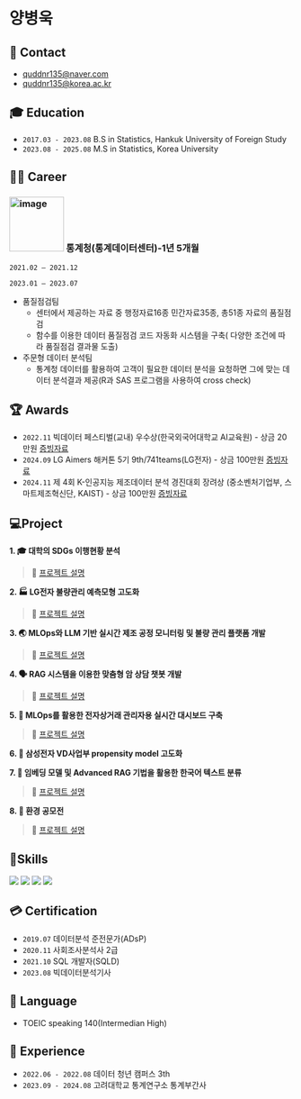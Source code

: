 # 양병욱



## :e-mail: Contact
- quddnr135@naver.com
- quddnr135@korea.ac.kr

##  :mortar_board: Education
- `2017.03 - 2023.08` B.S in Statistics, Hankuk University of Foreign Study
- `2023.08 - 2025.08` M.S in Statistics, Korea University

## :man_office_worker: Career
### <img width="97" alt="image" src="https://github.com/user-attachments/assets/4cb296a1-c290-4cb8-9153-c59d1149abf6" />  통계청(통계데이터센터)-1년 5개월
`2021.02 – 2021.12` 

`2023.01 – 2023.07` 

- 품질점검팀
    - 센터에서 제공하는 자료 중 행정자료16종 민간자료35종, 총51종 자료의 품질점검
    - 함수를 이용한 데이터 품질점검 코드 자동화 시스템을 구축( 다양한 조건에 따라 품질점검 결과물 도출)
- 주문형 데이터 분석팀
    - 통계청 데이터를 활용하여 고객이 필요한 데이터 분석을 요청하면 그에 맞는 데이터 분석결과 제공(R과 SAS 프로그램을 사용하여 cross check)
    
  
## :trophy: Awards
- `2022.11` 빅데이터 페스티벌(교내) 우수상(한국외국어대학교 AI교육원) - 상금 20만원 [증빙자료](https://drive.google.com/file/d/1lsLq_4Shlz1WQ0xFmW3392wURvrFiNxv/view)  
- `2024.09` LG Aimers 해커톤 5기 9th/741teams(LG전자) - 상금 100만원 [증빙자료](https://drive.google.com/file/d/1DwP5RrFkj08uo15XFSiLvgPH5AGv61uZ/view)  
- `2024.11` 제 4회 K-인공지능 제조데이터 분석 경진대회 장려상 (중소벤처기업부, 스마트제조혁신단, KAIST) - 상금 100만원 [증빙자료](https://drive.google.com/file/d/1paiydA9lDaxpB6iy4v87lCPf0qd_1AM9/view)  

## :computer:Project

**1. 🎓 대학의 SDGs 이행현황 분석**
> :link: [프로젝트 설명](https://github.com/ByungwookYang/Manufacture-contest)

**2. :factory: LG전자 불량관리 예측모형 고도화**
> :link: [프로젝트 설명](https://github.com/ByungwookYang/LG-Amers-5th)

**3. :earth_asia: MLOps와 LLM 기반 실시간 제조 공정 모니터링 및 불량 관리 플랫폼 개발**
> :link: [프로젝트 설명](https://github.com/ByungwookYang/Manufacture-contest)

**4. :speaking_head: RAG 시스템을 이용한 맞춤형 암 상담 챗봇 개발**
> :link: [프로젝트 설명](https://github.com/ByungwookYang/chatbot_final)

**5. :baby_chick:  MLOps를 활용한 전자상거래 관리자용 실시간 대시보드 구축**
>  :link: [프로젝트 설명](https://github.com/user-attachments/files/18977447/4.MLOps.Presentation.pdf)

**6. :large_blue_diamond: 삼성전자 VD사업부 propensity model 고도화**

**7. :book:  임베딩 모델 및 Advanced RAG 기법을 활용한 한국어 텍스트 분류**
>  :link: [프로젝트 설명](https://github.com/ByungwookYang/Embedding-Models-and-Advanced-RAG-for-Korean-Text-Classification)

**8. 🌱 환경 공모전**
> :link: [프로젝트 설명](https://github.com/ByungwookYang/chatbot_final)



##  :hammer:Skills
<img src="https://img.shields.io/badge/Python-3776AB?style=flat&logo=Python&logoColor=white"/> <img src="https://img.shields.io/badge/R-276DC3?style=flat&logo=R&logoColor=white"/> <img src="https://img.shields.io/badge/SAS-428524?style=flat&logo=googlechrome&logoColor=white"/> <img src="https://img.shields.io/badge/LaTeX-008080?style=flat&logo=Latex&logoColor=white"/>


## :credit_card: Certification
- `2019.07` 데이터분석 준전문가(ADsP)
- `2020.11` 사회조사분석사 2급
- `2021.10` SQL 개발자(SQLD)
- `2023.08` 빅데이터분석기사
  
## :identification_card: Language
- TOEIC speaking 140(Intermedian High)

## :star2: Experience
- `2022.06 - 2022.08` 데이터 청년 캠퍼스 3th 
- `2023.09 - 2024.08` 고려대학교 통계연구소 통계부간사


